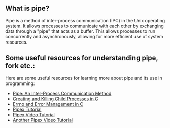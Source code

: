 ## What is pipe?
Pipe is a method of inter-process communication (IPC) in the Unix operating system. It allows processes to communicate with each other by exchanging data through a "pipe" that acts as a buffer. This allows processes to run concurrently and asynchronously, allowing for more efficient use of system resources.

## Some useful resources for understanding pipe, fork etc.:

Here are some useful resources for learning more about pipe and its use in programming:

-   [Pipe: An Inter-Process Communication Method](https://www.codequoi.com/en/pipe-an-inter-process-communication-method/)
-   [Creating and Killing Child Processes in C](https://www.codequoi.com/en/creating-and-killing-child-processes-in-c/)
-   [Errno and Error Management in C](https://www.codequoi.com/en/errno-and-error-management-in-c/)
-   [Pipex Tutorial](https://csnotes.medium.com/pipex-tutorial-42-project-4469f5dd5901)
-   [Pipex Video Tutorial](https://youtu.be/6xbLgZpOBi8)
-   [Another Pipex Video Tutorial](https://youtu.be/cex9XrZCU14)
